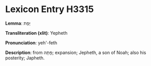 # Lexicon Entry H3315

**Lemma**: יֶפֶת

**Transliteration (xlit)**: Yepheth

**Pronunciation**: yeh'-feth

**Description**:
from פָּתָה; expansion; Jepheth, a son of Noah; also his posterity; Japheth.
